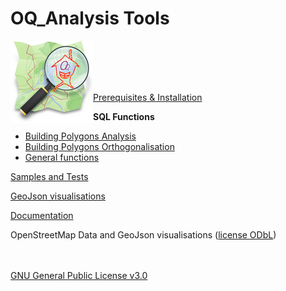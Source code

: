 # OQ_Analysis Tools         

<img  align="left" width="132" height="132" src="img/OQi_132.png">
<br /><br /><br /><br />

[Prerequisites & Installation](../../blob/master/docs/Installation.md)

**SQL Functions** 
- [Building Polygons Analysis](../../blob/master/sql/Analysis)
- [Building Polygons Orthogonalisation](../../blob/master/sql/Orthogonal)
- [General functions](../../blob/master/sql/commons)

[Samples and Tests](../../blob/master/sql/test)

[GeoJson visualisations](../../blob/master/sql/test/geojson)

[Documentation](../../blob/master/docs/OQ_Building_Analysis%20-%20Buildings%20Topological%20evaluation%20and%20Form%20analysis.md)

OpenStreetMap Data and GeoJson visualisations ([license ODbL](https://www.openstreetmap.org/copyright))

<br /><br />
[GNU General Public License v3.0](../../blob/master/LICENSE)

